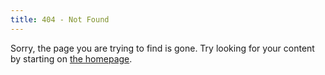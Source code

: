 ```yaml
---
title: 404 - Not Found
---
```


Sorry, the page you are trying to find is gone. Try looking for your content by starting on [the homepage](/).
